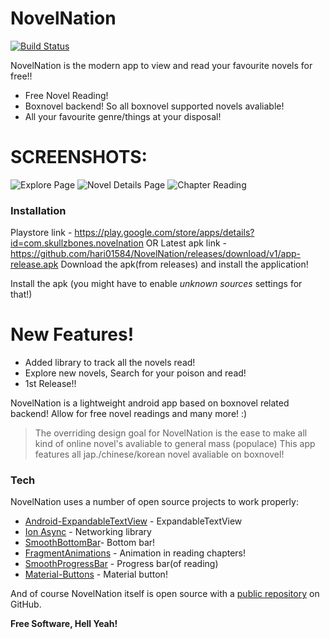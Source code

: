 # NovelNation
[![Build Status](https://travis-ci.org/joemccann/dillinger.svg?branch=master)]()

NovelNation is the modern app to view and read your favourite novels for free!!
  - Free Novel Reading!
  - Boxnovel backend! So all boxnovel supported novels avaliable!
  - All your favourite genre/things at your disposal!

# SCREENSHOTS:
![Explore Page](https://lh3.googleusercontent.com/vsGj6YxSKwliqCG4b4yJp7kH28ybGKXD_37I_6BSvFJNmzlt_IUNhVL9O2z7atiy00o)
![Novel Details Page](https://lh3.googleusercontent.com/XK7XbS5ek_EEwBQtBigtP0QtjMeKwcS05WhmfwjWDlHDu4Qm2DW_GUV_WRdfKxY3pgw)
![Chapter Reading](https://lh3.googleusercontent.com/P9EsbIh9YJXtWliPlL1C_sYxvfidjS0eG6MfOjZN_tM9Bhjq5ORYfFWaGMNwm5o2m-g)


### Installation
Playstore link - https://play.google.com/store/apps/details?id=com.skullzbones.novelnation
OR 
Latest apk link - https://github.com/hari01584/NovelNation/releases/download/v1/app-release.apk
Download the apk(from releases) and install the application!

Install the apk (you might have to enable *unknown sources* settings for that!)


# New Features!

  - Added library to track all the novels read!
  - Explore new novels, Search for your poison and read!
  - 1st Release!!


NovelNation is a lightweight android app based on boxnovel related backend! Allow for free novel readings and many more! :)

> The overriding design goal for NovelNation
> is the ease to make all kind of online
> novel's avaliable to general mass (populace)
> This app features all jap./chinese/korean
> novel avaliable on boxnovel!

### Tech

NovelNation uses a number of open source projects to work properly:

* [Android-ExpandableTextView](https://github.com/Blogcat/Android-ExpandableTextView) - ExpandableTextView
* [Ion Async](https://github.com/koush/ion) - Networking library
* [SmoothBottomBar](https://github.com/ibrahimsn98/SmoothBottomBar)- Bottom bar!
* [FragmentAnimations](https://github.com/kakajika/FragmentAnimations) - Animation in reading chapters!
* [SmoothProgressBar](https://github.com/castorflex/SmoothProgressBar) - Progress bar(of reading)
* [Material-Buttons](https://github.com/fabriciorod/material-buttons) - Material button!

And of course NovelNation itself is open source with a [public repository](https://github.com/hari01584/NovelNation)
 on GitHub.


**Free Software, Hell Yeah!**

